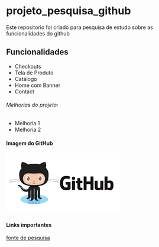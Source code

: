# projeto_pesquisa_github
Este repositorio foi criado para pesquisa de estudo sobre as funcionalidades do github

## Funcionalidades

* Checkouts
* Tela de Produto
* Catálogo
* Home com Banner
* Contact

###### Melhorias do projeto:

* Melhoria 1
* Melhoria 2

#### Imagem do GitHub
![Logo do GitHub](img/transferir.png)

#### Links importantes
[fonte de pesquisa](https://www.google.com/)